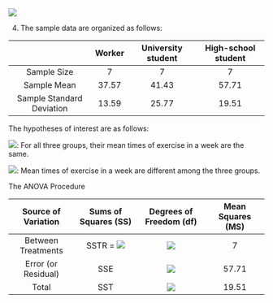 <img src="https://latex.codecogs.com/svg.latex?\Large&space;a+b_i"/>

4. The sample data are organized as follows:


|   | Worker | University student         |  High-school student |
| :------------: | :-----------: | :-------------------: | :-------------------: |
| Sample Size     | 7          | 7 | 7  |
| Sample Mean    | 37.57     | 41.43 | 57.71 |
| Sample Standard Deviation     | 13.59  | 25.77 | 19.51 |


The hypotheses of interest are as follows:

<img src="https://latex.codecogs.com/svg.latex?H_0"/>: For all three groups, their mean times of exercise in a week are the same.

<img src="https://latex.codecogs.com/svg.latex?H_1"/>: Mean times of exercise in a week are different among the three groups.

The ANOVA Procedure

| Source of Variation  | Sums of Squares (SS) | Degrees of Freedom (df)         |  Mean Squares (MS) |
| :------------: | :-----------: | :-------------------: | :-------------------: |
| Between Treatments     | SSTR =  <img src="https://latex.codecogs.com/svg.latex?n_{worker}(\bar{a})^2"/>         | <img src="https://latex.codecogs.com/svg.latex?k-1"/> | 7  |
| Error (or Residual)    | SSE     | <img src="https://latex.codecogs.com/svg.latex?nk-k"/> | 57.71 |
| Total     | SST  | <img src="https://latex.codecogs.com/svg.latex?nk-1"/> | 19.51 |
